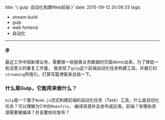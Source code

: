 title: '{ gulp: 自动化构建Web前端 }'
date: 2015-09-12 20:09:33
tags:
  - stream build
  - gulp
  - web fontend
  - 自动化
---

#### 序  
最近工作中因新增业务，需要做一些脱离业务数据的页面demo出来，为了降低一些没意义的重复工作量，
我发现了`gulp`这个前端自动化任务构建工具。并被它的`streaming`所吸引。打算写篇博客来总结一下。

### 什么是Gulp，它能用来做什么？
`Gulp`是一个基于`Node.js`流式构建前端的自动化任务（Task）工具，什么是自动化任务？可以理解为C中的`Makefile`，
编译资源并且发布成应用。前端？有哪些资源需要被编译？并且要如何发布？
